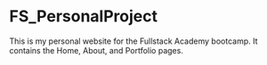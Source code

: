 # FS_PersonalProject
This is my personal website for the Fullstack Academy bootcamp. It contains the Home, About, and Portfolio pages.
